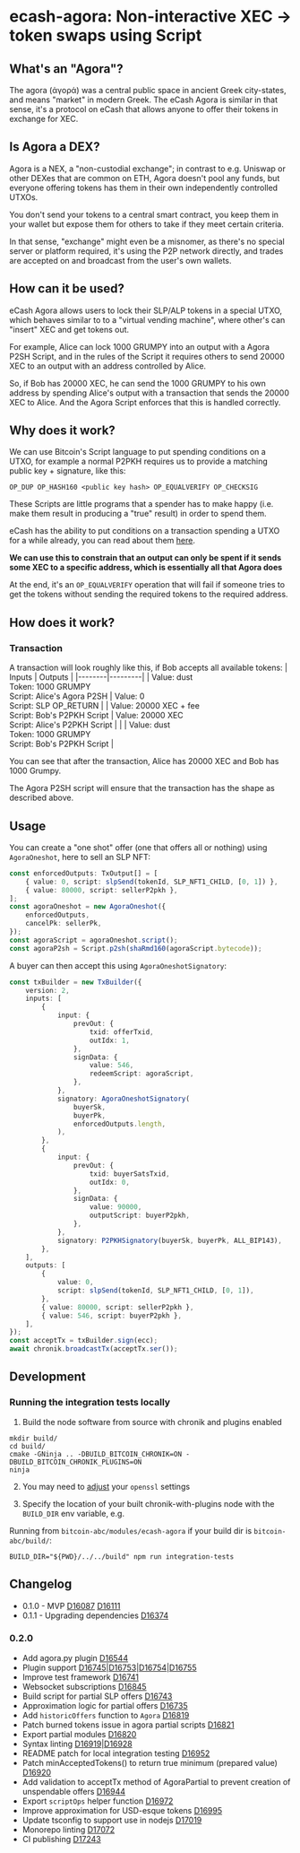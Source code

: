 # ecash-agora: Non-interactive XEC -> token swaps using Script

## What's an "Agora"?

The agora (ἀγορά) was a central public space in ancient Greek city-states, and means "market" in modern Greek. The eCash Agora is similar in that sense, it's a protocol on eCash that allows anyone to offer their tokens in exchange for XEC.

## Is Agora a DEX?

Agora is a NEX, a "non-custodial exchange"; in contrast to e.g. Uniswap or other DEXes that are common on ETH, Agora doesn't pool any funds, but everyone offering tokens has them in their own independently controlled UTXOs.

You don't send your tokens to a central smart contract, you keep them in your wallet but expose them for others to take if they meet certain criteria.

In that sense, "exchange" might even be a misnomer, as there's no special server or platform required, it's using the P2P network directly, and trades are accepted on and broadcast from the user's own wallets.

## How can it be used?

eCash Agora allows users to lock their SLP/ALP tokens in a special UTXO, which behaves similar to to a "virtual vending machine", where other's can "insert" XEC and get tokens out.

For example, Alice can lock 1000 GRUMPY into an output with a Agora P2SH Script, and in the rules of the Script it requires others to send 20000 XEC to an output with an address controlled by Alice.

So, if Bob has 20000 XEC, he can send the 1000 GRUMPY to his own address by spending Alice's output with a transaction that sends the 20000 XEC to Alice. And the Agora Script enforces that this is handled correctly.

## Why does it work?

We can use Bitcoin's Script language to put spending conditions on a UTXO, for example a normal P2PKH requires us to provide a matching public key + signature, like this:

`OP_DUP OP_HASH160 <public key hash> OP_EQUALVERIFY OP_CHECKSIG`

These Scripts are little programs that a spender has to make happy (i.e. make them result in producing a "true" result) in order to spend them.

eCash has the ability to put conditions on a transaction spending a UTXO for a while already, you can read about them [here](https://read.cash/@pein/bch-covenants-with-spedn-4a980ed3).

**We can use this to constrain that an output can only be spent if it sends some XEC to a specific address, which is essentially all that Agora does**

At the end, it's an `OP_EQUALVERIFY` operation that will fail if someone tries to get the tokens without sending the required tokens to the required address.

## How does it work?

### Transaction

A transaction will look roughly like this, if Bob accepts all available tokens:
| Inputs | Outputs |
|--------|---------|
| Value: dust<br> Token: 1000 GRUMPY<br> Script: Alice's Agora P2SH | Value: 0<br> Script: SLP OP_RETURN |
| Value: 20000 XEC + fee<br> Script: Bob's P2PKH Script | Value: 20000 XEC<br> Script: Alice's P2PKH Script |
| | Value: dust<br> Token: 1000 GRUMPY<br> Script: Bob's P2PKH Script |

You can see that after the transaction, Alice has 20000 XEC and Bob has 1000 Grumpy.

The Agora P2SH script will ensure that the transaction has the shape as described above.

## Usage

You can create a "one shot" offer (one that offers all or nothing) using `AgoraOneshot`, here to sell an SLP NFT:

```ts
const enforcedOutputs: TxOutput[] = [
    { value: 0, script: slpSend(tokenId, SLP_NFT1_CHILD, [0, 1]) },
    { value: 80000, script: sellerP2pkh },
];
const agoraOneshot = new AgoraOneshot({
    enforcedOutputs,
    cancelPk: sellerPk,
});
const agoraScript = agoraOneshot.script();
const agoraP2sh = Script.p2sh(shaRmd160(agoraScript.bytecode));
```

A buyer can then accept this using `AgoraOneshotSignatory`:

```ts
const txBuilder = new TxBuilder({
    version: 2,
    inputs: [
        {
            input: {
                prevOut: {
                    txid: offerTxid,
                    outIdx: 1,
                },
                signData: {
                    value: 546,
                    redeemScript: agoraScript,
                },
            },
            signatory: AgoraOneshotSignatory(
                buyerSk,
                buyerPk,
                enforcedOutputs.length,
            ),
        },
        {
            input: {
                prevOut: {
                    txid: buyerSatsTxid,
                    outIdx: 0,
                },
                signData: {
                    value: 90000,
                    outputScript: buyerP2pkh,
                },
            },
            signatory: P2PKHSignatory(buyerSk, buyerPk, ALL_BIP143),
        },
    ],
    outputs: [
        {
            value: 0,
            script: slpSend(tokenId, SLP_NFT1_CHILD, [0, 1]),
        },
        { value: 80000, script: sellerP2pkh },
        { value: 546, script: buyerP2pkh },
    ],
});
const acceptTx = txBuilder.sign(ecc);
await chronik.broadcastTx(acceptTx.ser());
```

## Development

### Running the integration tests locally

1. Build the node software from source with chronik and plugins enabled

```
mkdir build/
cd build/
cmake -GNinja .. -DBUILD_BITCOIN_CHRONIK=ON -DBUILD_BITCOIN_CHRONIK_PLUGINS=ON
ninja
```

2. You may need to [adjust](https://stackoverflow.com/questions/72409563/unsupported-hash-type-ripemd160-with-hashlib-in-python/72508879#72508879) your `openssl` settings

3. Specify the location of your built chronik-with-plugins node with the `BUILD_DIR` env variable, e.g.

Running from `bitcoin-abc/modules/ecash-agora` if your build dir is `bitcoin-abc/build/`:

`BUILD_DIR="${PWD}/../../build" npm run integration-tests`

## Changelog

-   0.1.0 - MVP [D16087](https://reviews.bitcoinabc.org/D16087) [D16111](https://reviews.bitcoinabc.org/D16111)
-   0.1.1 - Upgrading dependencies [D16374](https://reviews.bitcoinabc.org/D16374)

### 0.2.0

-   Add agora.py plugin [D16544](https://reviews.bitcoinabc.org/D16544)
-   Plugin support [D16745](https://reviews.bitcoinabc.org/D16745)|[D16753](https://reviews.bitcoinabc.org/D16753)|[D16754](https://reviews.bitcoinabc.org/D16754)|[D16755](https://reviews.bitcoinabc.org/D16755)
-   Improve test framework [D16741](https://reviews.bitcoinabc.org/D16741)
-   Websocket subscriptions [D16845](https://reviews.bitcoinabc.org/D16845)
-   Build script for partial SLP offers [D16743](https://reviews.bitcoinabc.org/D16743)
-   Approximation logic for partial offers [D16735](https://reviews.bitcoinabc.org/D16735)
-   Add `historicOffers` function to `Agora` [D16819](https://reviews.bitcoinabc.org/D16819)
-   Patch burned tokens issue in agora partial scripts [D16821](https://reviews.bitcoinabc.org/D16821)
-   Export partial modules [D16820](https://reviews.bitcoinabc.org/D16820)
-   Syntax linting [D16919](https://reviews.bitcoinabc.org/D16919)|[D16928](https://reviews.bitcoinabc.org/D16928)
-   README patch for local integration testing [D16952](https://reviews.bitcoinabc.org/D16952)
-   Patch minAcceptedTokens() to return true minimum (prepared value) [D16920](https://reviews.bitcoinabc.org/D16920)
-   Add validation to acceptTx method of AgoraPartial to prevent creation of unspendable offers [D16944](https://reviews.bitcoinabc.org/D16944)
-   Export `scriptOps` helper function [D16972](https://reviews.bitcoinabc.org/D16972)
-   Improve approximation for USD-esque tokens [D16995](https://reviews.bitcoinabc.org/D16995)
-   Update tsconfig to support use in nodejs [D17019](https://reviews.bitcoinabc.org/D17019)
-   Monorepo linting [D17072](https://reviews.bitcoinabc.org/D17072)
-   CI publishing [D17243](https://reviews.bitcoinabc.org/D17243)

